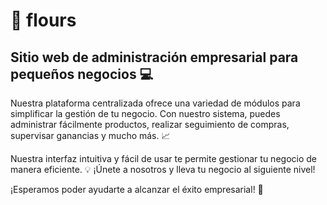 # :scroll: flours

## Sitio web de administración empresarial para pequeños negocios :computer:

Nuestra plataforma centralizada ofrece una variedad de módulos para simplificar la gestión de tu negocio. Con nuestro sistema, puedes administrar fácilmente productos, realizar seguimiento de compras, supervisar ganancias y mucho más. :chart_with_upwards_trend:

Nuestra interfaz intuitiva y fácil de usar te permite gestionar tu negocio de manera eficiente. :bulb: ¡Únete a nosotros y lleva tu negocio al siguiente nivel!

¡Esperamos poder ayudarte a alcanzar el éxito empresarial! :rocket:
